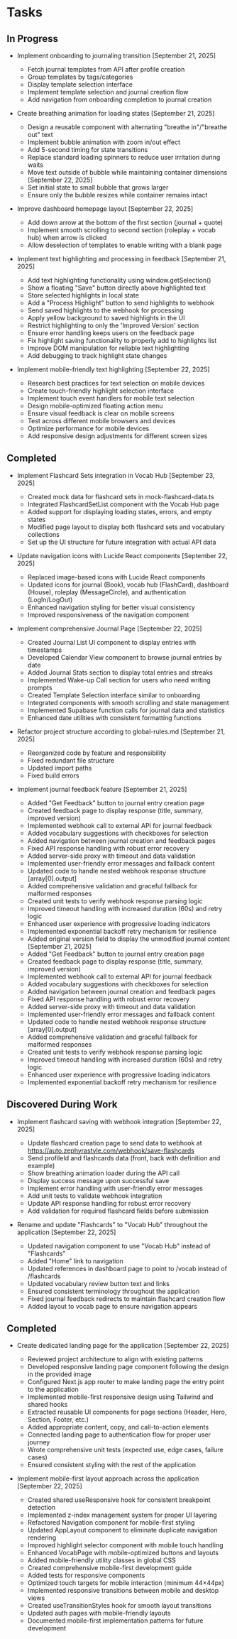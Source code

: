# Tasks

## In Progress
- Implement onboarding to journaling transition [September 21, 2025]
  - Fetch journal templates from API after profile creation
  - Group templates by tags/categories
  - Display template selection interface
  - Implement template selection and journal creation flow
  - Add navigation from onboarding completion to journal creation

- Create breathing animation for loading states [September 21, 2025]
  - Design a reusable component with alternating "breathe in"/"breathe out" text
  - Implement bubble animation with zoom in/out effect
  - Add 5-second timing for state transitions
  - Replace standard loading spinners to reduce user irritation during waits
  - Move text outside of bubble while maintaining container dimensions [September 22, 2025]
  - Set initial state to small bubble that grows larger
  - Ensure only the bubble resizes while container remains intact

- Improve dashboard homepage layout [September 22, 2025]
  - Add down arrow at the bottom of the first section (journal + quote)
  - Implement smooth scrolling to second section (roleplay + vocab hub) when arrow is clicked
  - Allow deselection of templates to enable writing with a blank page
  


- Implement text highlighting and processing in feedback [September 21, 2025]
  - Add text highlighting functionality using window.getSelection()
  - Show a floating "Save" button directly above highlighted text
  - Store selected highlights in local state
  - Add a "Process Highlight" button to send highlights to webhook
  - Send saved highlights to the webhook for processing
  - Apply yellow background to saved highlights in the UI
  - Restrict highlighting to only the 'Improved Version' section
  - Ensure error handling keeps users on the feedback page
  - Fix highlight saving functionality to properly add to highlights list
  - Improve DOM manipulation for reliable text highlighting
  - Add debugging to track highlight state changes

- Implement mobile-friendly text highlighting [September 22, 2025]
  - Research best practices for text selection on mobile devices
  - Create touch-friendly highlight selection interface
  - Implement touch event handlers for mobile text selection
  - Design mobile-optimized floating action menu
  - Ensure visual feedback is clear on mobile screens
  - Test across different mobile browsers and devices
  - Optimize performance for mobile devices
  - Add responsive design adjustments for different screen sizes

## Completed
- Implement Flashcard Sets integration in Vocab Hub [September 23, 2025]
  - Created mock data for flashcard sets in mock-flashcard-data.ts
  - Integrated FlashcardSetList component with the Vocab Hub page
  - Added support for displaying loading states, errors, and empty states
  - Modified page layout to display both flashcard sets and vocabulary collections
  - Set up the UI structure for future integration with actual API data

- Update navigation icons with Lucide React components [September 22, 2025]
  - Replaced image-based icons with Lucide React components
  - Updated icons for journal (Book), vocab hub (FlashCard), dashboard (House), roleplay (MessageCircle), and authentication (LogIn/LogOut)
  - Enhanced navigation styling for better visual consistency
  - Improved responsiveness of the navigation component

- Implement comprehensive Journal Page [September 22, 2025]
  - Created Journal List UI component to display entries with timestamps
  - Developed Calendar View component to browse journal entries by date
  - Added Journal Stats section to display total entries and streaks
  - Implemented Wake-up Call section for users who need writing prompts
  - Created Template Selection interface similar to onboarding
  - Integrated components with smooth scrolling and state management
  - Implemented Supabase function calls for journal data and statistics
  - Enhanced date utilities with consistent formatting functions

- Refactor project structure according to global-rules.md [September 21, 2025]
  - Reorganized code by feature and responsibility
  - Fixed redundant file structure
  - Updated import paths
  - Fixed build errors
  
- Implement journal feedback feature [September 21, 2025]
  - Added "Get Feedback" button to journal entry creation page
  - Created feedback page to display response (title, summary, improved version)
  - Implemented webhook call to external API for journal feedback
  - Added vocabulary suggestions with checkboxes for selection
  - Added navigation between journal creation and feedback pages
  - Fixed API response handling with robust error recovery
  - Added server-side proxy with timeout and data validation
  - Implemented user-friendly error messages and fallback content
  - Updated code to handle nested webhook response structure [array[0].output]
  - Added comprehensive validation and graceful fallback for malformed responses
  - Created unit tests to verify webhook response parsing logic
  - Improved timeout handling with increased duration (60s) and retry logic
  - Enhanced user experience with progressive loading indicators
  - Implemented exponential backoff retry mechanism for resilience
  - Added original version field to display the unmodified journal content [September 21, 2025]
  - Added "Get Feedback" button to journal entry creation page
  - Created feedback page to display response (title, summary, improved version)
  - Implemented webhook call to external API for journal feedback
  - Added vocabulary suggestions with checkboxes for selection
  - Added navigation between journal creation and feedback pages
  - Fixed API response handling with robust error recovery
  - Added server-side proxy with timeout and data validation
  - Implemented user-friendly error messages and fallback content
  - Updated code to handle nested webhook response structure [array[0].output]
  - Added comprehensive validation and graceful fallback for malformed responses
  - Created unit tests to verify webhook response parsing logic
  - Improved timeout handling with increased duration (60s) and retry logic
  - Enhanced user experience with progressive loading indicators
  - Implemented exponential backoff retry mechanism for resilience

## Discovered During Work

- Implement flashcard saving with webhook integration [September 22, 2025]
  - Update flashcard creation page to send data to webhook at https://auto.zephyrastyle.com/webhook/save-flashcards
  - Send profileId and flashcards data (front, back with definition and example)
  - Show breathing animation loader during the API call
  - Display success message upon successful save
  - Implement error handling with user-friendly error messages
  - Add unit tests to validate webhook integration
  - Update API response handling for robust error recovery
  - Add validation for required flashcard fields before submission

- Rename and update "Flashcards" to "Vocab Hub" throughout the application [September 22, 2025]
  - Updated navigation component to use "Vocab Hub" instead of "Flashcards"
  - Added "Home" link to navigation
  - Updated references in dashboard page to point to /vocab instead of /flashcards
  - Updated vocabulary review button text and links
  - Ensured consistent terminology throughout the application
  - Fixed journal feedback redirects to maintain flashcard creation flow
  - Added layout to vocab page to ensure navigation appears






<!-- Once profile createed -> create a jouranl_set in supavase for that user, name: Journal Voca. in table: flashcard_set"  -->
<!-- UI
make the set has image of multiple cards, like a stack of cards -->






<!-- once sign in, should store profiles info (name, userid) so that other
eleent in app can use it (for exapmle to show user name in header...) 
->

start writing -> sign up
remove the guide: "clear selection, click to select,..)
The wrting screen should be clean. the content section now is too small ( should be in same size as the page "creat falshcard"
)


return to journal -> return to feedback page 









------------------------------UI------------------------
Navigation side bar: if user close, keep it close even user choose another page. show big only when user click the hamburger icon.

side bar: always in collapsed,if user click hamburger icon, show full side bar. sidebar over screen,dark background, click outside to close. dont affect the page width.






Choose template of iccons, global theme
save all the endponts, webhook, supabase funtion in a place -->

































## Completed

- Create dedicated landing page for the application [September 22, 2025]
  - Reviewed project architecture to align with existing patterns
  - Developed responsive landing page component following the design in the provided image
  - Configured Next.js app router to make landing page the entry point to the application
  - Implemented mobile-first responsive design using Tailwind and shared hooks
  - Extracted reusable UI components for page sections (Header, Hero, Section, Footer, etc.)
  - Added appropriate content, copy, and call-to-action elements
  - Connected landing page to authentication flow for proper user journey
  - Wrote comprehensive unit tests (expected use, edge cases, failure cases)
  - Ensured consistent styling with the rest of the application

- Implement mobile-first layout approach across the application [September 22, 2025]
  - Created shared useResponsive hook for consistent breakpoint detection
  - Implemented z-index management system for proper UI layering
  - Refactored Navigation component for mobile-first styling
  - Updated AppLayout component to eliminate duplicate navigation rendering
  - Improved highlight selector component with mobile touch handling
  - Enhanced VocabPage with mobile-optimized buttons and layouts
  - Added mobile-friendly utility classes in global CSS
  - Created comprehensive mobile-first development guide
  - Added tests for responsive components
  - Optimized touch targets for mobile interaction (minimum 44×44px)
  - Implemented responsive transitions between mobile and desktop views
  - Created useTransitionStyles hook for smooth layout transitions
  - Updated auth pages with mobile-friendly layouts
  - Documented mobile-first implementation patterns for future development

